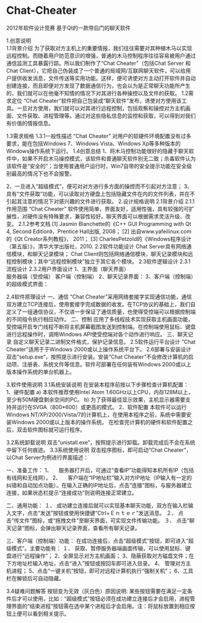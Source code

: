 # Chat-Cheater
2012年软件设计竞赛 基于Qt的一款带后门的聊天软件

1.创意说明	
1.1背景介绍
为了获取对方主机上的重要情报，我们往往需要对其种植木马以实现远程控制。而随着用户防范意识的增强，普通的木马控制程序往往容易被用户通过通信监测工具暴露行踪。所以我们制作了“Chat Cheater”（包括Chat Server 和 Chat Client），它把自己伪装成了一个普通的局域网/互联网聊天软件，可以给用户提供收发消息，文件传送等实用功能。这样，便可诱使对方主动打开软件并自动创建连接，而且即便对方发现了数据通信行为，也会以为是正常聊天功能所产生的，我们就可以在他毫不知情的情况下对其进行各种操控以及文件的获取。
1.2需求定位
“Chat Cheater”软件把自己包装成“聊天软件”发布，诱使对方使用该工具。一旦对方使用，我们就可以对其进行远程控制，包括观察和操控对方主机画面、文件获取、进程管理等。通过对这些隐私信息的监控和获取，可以得到对我们有价值的情报信息。

1.3需求规格
1.3.1一般性描述
“Chat Cheater” 对用户的软硬件环境配置没有过多要求，能在包括Windows 7、Windows Vista、Windows Xp等多种版本的Windows操作系统下运行。
1.4创意总结
1、将木马控制功能很好的隐藏于聊天软件中，如果不开启木马操控模式，该软件和普通聊天软件别无二致；杀毒软件认为该软件是“安全的”；当使用普通用户运行时，Win7自带的安全提示功能在安全级别最高的情况下也不会报警。
 
2、一旦进入“超级模式”，便可对对方进行多方面的操控而不引起对方注意；
3、具有“文件获取”功能，可以读取对方硬盘上包括隐藏文件在内的文件列表，并在不引起其注意的情况下对感兴趣的文件进行获取。
2.设计规格说明
2.1背景介绍
2.1.1作用范围
“Chat Cheater” 软件使用简单，界面友好，适用性强，具有较强的可扩展性，对硬件没有特殊要求，兼容性较好。聊天界面可以根据需求灵活升级、改变。
2.1.2参考文档
[1] Jasmin Blanchette的《C++ GUI Programming with Qt 4, Second Edition》，Prentice Hall出版, 2008； 
[2] 出自www.yafeilinux.com的《Qt Creator系列教程》， 2011；
[3] CharlesPetzold的《Windows程序设计（第五版）》，清华大学出版社，2010.
2.2软件功能设计
Chat Server具有网络通信模块，和聊天记录模块；
Chat Client则包括网络通信模块，聊天记录模块和远程控制模块；其中“远程控制模块”独立于其它各个模块。
2.3软件逻辑设计
2.3.1流程设计
2.3.2用户界面设计
1、主界面（聊天界面）            
服务器端（受控端）								    客户端（控制端）
2、聊天记录界面：
3、客户端（控制端）的超级模式界面：

2.4软件原理设计
一、通信
“Chat Cheater”采用网络套接字实现通信功能，通信双方建立TCP连接后，使用套接字完成数据的收发。在TCP协议的基础上，我们自定义了一组通信协议，不仅进一步保证了通信质量，也使得受控端可以根据控制端的不同指令执行相应动作。
二、控制
应用了多线程技术实现获取主机画面功能，受控端开启专门线程不断将主机屏幕截图发送到控制端。在控制端使用鼠标、键盘进行远程操作时，调用Windows API使受控端对各个动作进行响应。
三、聊天记录
自定义聊天记录二进制文件格式，保护记录信息。
2.5软件运行平台设计
“Chat Cheater”适用于于Windows 2000或以上操作系统平台下。
2.6部署与安装设计
双击“setup.exe”，按照提示进行安装。安装“Chat Cheater”不会修改计算机的启动项、注册表、系统文件等信息。软件可部署在任何装有Windows 2000或以上版本操作系统的单台机器上。

3.软件使用说明
3.1系统安装说明
在安装本程序前按以下步骤检查计算机配置：
1、硬件配置
a) 本软件推荐使用Intel Atom 1.60GHz以上CPU，内存128M以上，至少有50M硬盘剩余空间的PC。
b) 为了获得最佳显示效果，主机显示器需要支持并运行在SVGA（800*600）或更高的模式。
2、软件配置
 本软件可以运行Windows NT/XP/2000/Vista/7的计算机上，在使用本程序之前，系统中需要安装Windows 2000或以上版本的操作系统。
在检查完计算机的硬件和软件配置之后，双击软件图标就可运行程序。

3.2系统卸载说明
双击“unistall.exe”，按照提示进行卸载。卸载完成后不会在系统中留下任何痕迹。
3.3系统使用说明
双击程序图标，即可启动“Chat Cheater”，以Chat Server为例进行界面描述：
 

一、准备工作：
1、	　服务器打开后，可通过“查看IP”功能得知本机所有IP（包括有线网和无线网）。
2、	　客户端在“IP地址栏”输入对方IP地址（IP输入有一定的纠错和自动加点功能）。在输入正确的IP地址后，点击“连接”图标，与服务器建立连接，如果状态栏提示“连接成功”则说明连接正常建立。
 
二、通用功能：
１、	成功建立连接后就可以实现基本聊天功能，双方在输入栏输入文字，点击“发送”按钮或使用快捷键“Ctrl+Ｅｎｔｅｒ”发送消息。
２、	点击“传文件”图标，或“拖拽文件”至聊天界面，可实现文件传输功能。
３、	点击“聊天记录”图标，会弹出聊天记录界面，查看所有聊天记录。
 
三、客户端（控制端）功能：
在成功连接后，点击“超级模式”按钮，即可进入“超级模式”。主要功能有：
１、	获取、暂停服务器端画面传输，可以使用鼠标、键盘进行“远程操作”；
2、全屏显示对方主机画面；
3、隐蔽获取对方磁盘文件；在下方地址栏输入地址，点击“进入”按钮或按回车即可进入目录。
4、	管理对方主机进程；
5、点击“一键关机”按钮，即可对远程计算机执行“强制关机”；
6、工具栏在解锁后可自动隐藏。

3.4疑难问题解答
按钮变为无效（灰白色）原因说明:
	某些按钮需要在满足一定条件后才可以使用，比如：“超级模式”按钮必须在成功建立连接后才会启用，进程管理界面的“结束进程”按钮需在选中某个进程后才会启用。注：将鼠标放置到相应按钮上便可以看到相关提示。
